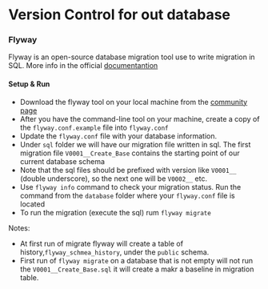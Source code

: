 # Version Control for out database

### Flyway
Flyway is an open-source database migration tool use to write migration in SQL.
More info in the official [documentantion](https://flywaydb.org/documentation/)

#### Setup & Run
* Download the flyway tool on your local machine from the [community page](https://flywaydb.org/download/community)
* After you have the command-line tool on your machine, create a copy of the `flyway.conf.example` file into `flyway.conf`
* Update the `flyway.conf` file with your database information.
* Under `sql` folder we will have our migration file written in sql. The first migration file `V0001__Create_Base` contains the starting point of our current database schema
* Note that the sql files should be prefixed with version like `V0001__` (double underscore), so the next one will be `V0002__` etc.
* Use `flyway info` command to check your migration status. Run the command from the `database` folder where your `flyway.conf` file is located
* To run the migration (execute the sql) rum `flyway migrate`

Notes:
 * At first run of migrate flyway will create a table of history,`flyway_schmea_history`, under the `public` schema.
  * First run of `flyway migrate` on a database that is not empty will not run the `V0001__Create_Base.sql` it will create a makr a baseline in migration table.
